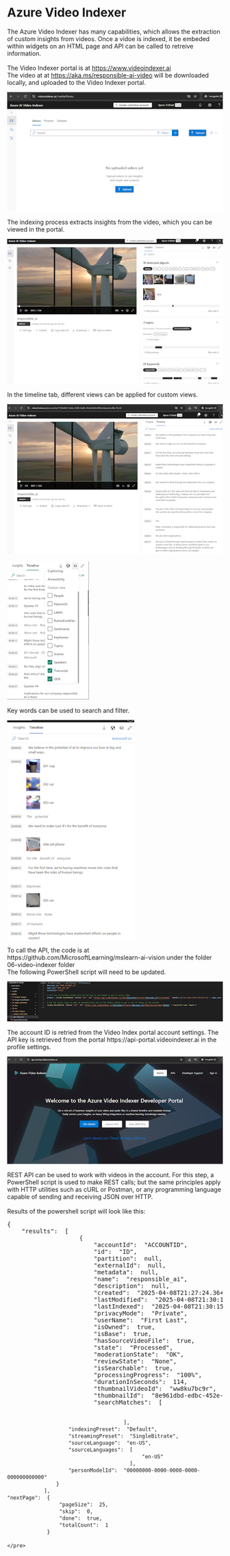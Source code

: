 # Azure Video Indexer

The Azure Video Indexer has many capabilities, which allows the extraction of custom insights from videos. 
Once a vidoe is indexed, it be embeded within widgets on an HTML page and API can be called to retreive information.
</br></br>
The Video Indexer portal is at https://www.videoindexer.ai
</br>
The video at at https://aka.ms/responsible-ai-video will be downloaded locally, and uploaded to the Video Indexer portal.
<p><img src="https://github.com/tipros/Portfolio/blob/main/Projects/Azure/Images/Vision/VideoIndexPortal.png"/></p>
The indexing process extracts insights from the video, which you can be viewed in the portal.
<p><img src="https://github.com/tipros/Portfolio/blob/main/Projects/Azure/Images/Vision/VideoIndexUploaded.png"/></p>
In the timeline tab, different views can be applied for custom views.
<p><img src="https://github.com/tipros/Portfolio/blob/main/Projects/Azure/Images/Vision/VideoIndexTimeline.png"/></p>
<p><img src="https://github.com/tipros/Portfolio/blob/main/Projects/Azure/Images/Vision/VideoIndexTimeLineViews.png"/></p>
Key words can be used to search and filter.
<p><img src="https://github.com/tipros/Portfolio/blob/main/Projects/Azure/Images/Vision/VideoIndexTimelineFilters.png"/></p>
To call the API, the code is at https://github.com/MicrosoftLearning/mslearn-ai-vision under the folder 06-video-indexer folder
</br>
The following PowerShell script will need to be updated.
<p><img src="https://github.com/tipros/Portfolio/blob/main/Projects/Azure/Images/Vision/VideoIndexAPICall.png"/></p>
The account ID is retried from the Video Index portal account settings. The API key is retrieved from the portal  https://api-portal.videoindexer.ai in the profile settings.
<p><img src="https://github.com/tipros/Portfolio/blob/main/Projects/Azure/Images/Vision/VideoIndexPortalDev.png"/></p>
REST API can be used to work with videos in the account. For this step, a PowerShell script is used to make REST calls; but the same principles apply with HTTP utilities such as cURL or Postman, or any programming language capable of sending and receiving JSON over HTTP.
</br>
</br>
Results of the powershell script will look like this:</br>
<pre>
{
    "results":  [
                    {
                        "accountId":  "ACCOUNTID",
                        "id":  "ID",
                        "partition":  null,
                        "externalId":  null,
                        "metadata":  null,
                        "name":  "responsible_ai",
                        "description":  null,
                        "created":  "2025-04-08T21:27:24.36+00:00",
                        "lastModified":  "2025-04-08T21:30:15.3933333+00:00",
                        "lastIndexed":  "2025-04-08T21:30:15.3933333+00:00",
                        "privacyMode":  "Private",
                        "userName":  "First Last",
                        "isOwned":  true,
                        "isBase":  true,
                        "hasSourceVideoFile":  true,
                        "state":  "Processed",
                        "moderationState":  "OK",
                        "reviewState":  "None",
                        "isSearchable":  true,
                        "processingProgress":  "100%",
                        "durationInSeconds":  114,
                        "thumbnailVideoId":  "ww8ku7bc9r",
                        "thumbnailId":  "8e961dbd-edbc-452e-9b2d-cceb7188ce92",
                        "searchMatches":  [


                                          ],
                        "indexingPreset":  "Default",
                        "streamingPreset":  "SingleBitrate",
                        "sourceLanguage":  "en-US",
                        "sourceLanguages":  [
                                                "en-US"
                                            ],
                        "personModelId":  "00000000-0000-0000-0000-000000000000"
                    }
                ],
    "nextPage":  {
                     "pageSize":  25,
                     "skip":  0,
                     "done":  true,
                     "totalCount":  1
                 }

    </pre>
